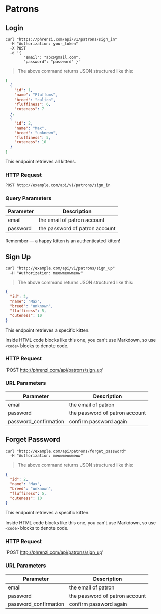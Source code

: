 # Patrons

## Login

```shell
curl "https://phrenzi.com/api/v1/patrons/sign_in"
  -H "Authorization: your_token"
  -X POST
  -d '{
        "email": "abc@gmail.com",
        "password": "password" }'
```

> The above command returns JSON structured like this:

```json
[
  {
    "id": 1,
    "name": "Fluffums",
    "breed": "calico",
    "fluffiness": 6,
    "cuteness": 7
  },
  {
    "id": 2,
    "name": "Max",
    "breed": "unknown",
    "fluffiness": 5,
    "cuteness": 10
  }
]
```

This endpoint retrieves all kittens.

### HTTP Request

`POST http://example.com/api/v1/patrons/sign_in`

### Query Parameters

Parameter | Description
--------- | -----------
email | the email of patron account
password | the password of patron account

<aside class="success">
Remember — a happy kitten is an authenticated kitten!
</aside>

## Sign Up

```shell
curl "http://example.com/api/v1/patrons/sign_up"
  -H "Authorization: meowmeowmeow"
```

> The above command returns JSON structured like this:

```json
{
  "id": 2,
  "name": "Max",
  "breed": "unknown",
  "fluffiness": 5,
  "cuteness": 10
}
```

This endpoint retrieves a specific kitten.

<aside class="warning">Inside HTML code blocks like this one, you can't use Markdown, so use <code>&lt;code&gt;</code> blocks to denote code.</aside>

### HTTP Request

`POST http://phrenzi.com/api/patrons/sign_up'

### URL Parameters

Parameter | Description
--------- | -----------
email | the email of patron
password | the password of patron account
password_confirmation | confirm password again

## Forget Password

```shell
curl "http://example.com/api/patrons/forget_password"
  -H "Authorization: meowmeowmeow"
```

> The above command returns JSON structured like this:

```json
{
  "id": 2,
  "name": "Max",
  "breed": "unknown",
  "fluffiness": 5,
  "cuteness": 10
}
```

This endpoint retrieves a specific kitten.

<aside class="warning">Inside HTML code blocks like this one, you can't use Markdown, so use <code>&lt;code&gt;</code> blocks to denote code.</aside>

### HTTP Request

`POST http://phrenzi.com/api/patrons/sign_up'

### URL Parameters

Parameter | Description
--------- | -----------
email | the email of patron
password | the password of patron account
password_confirmation | confirm password again
